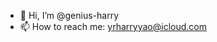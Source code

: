 - 👋 Hi, I’m @genius-harry
- 📫 How to reach me: yrharryyao@icloud.com

<!---
genius-harry/genius-harry is a ✨ special ✨ repository because its `README.md` (this file) appears on your GitHub profile.
You can click the Preview link to take a look at your changes.
--->

